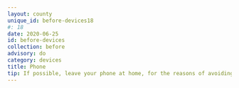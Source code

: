 ```yaml
---
layout: county 
unique_id: before-devices18
#: 18
date: 2020-06-25
id: before-devices
collection: before
advisory: do
category: devices
title: Phone
tip: If possible, leave your phone at home, for the reasons of avoiding geolocational tracking or avoiding the possibility of your phone being taken away by the police.
---
```

